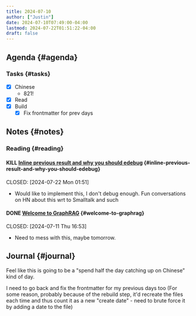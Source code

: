 ```yaml
---
title: 2024-07-10
author: ["Justin"]
date: 2024-07-10T07:49:00-04:00
lastmod: 2024-07-22T01:51:22-04:00
draft: false
---
```


<div class="outline-1 jvc">

## Agenda {#agenda}

<div class="outline-2 jvc">

### Tasks {#tasks}

-   [X] Chinese
    -   821!
-   [X] Read
-   [X] Build
    -   [X] Fix frontmatter for prev days

</div>

</div>

<div class="outline-1 jvc">

## Notes {#notes}

<div class="outline-2 jvc">

### Reading {#reading}

<div class="outline-3 jvc">

#### <span class="org-todo done KILL">KILL</span> [Inline previous result and why you should edebug](https://xenodium.com/inline-previous-result-and-why-you-should-edebug/) {#inline-previous-result-and-why-you-should-edebug}

<p><span class="timestamp-wrapper"><span class="timestamp-kwd">CLOSED:</span> <span class="timestamp">[2024-07-22 Mon 01:51]</span></span></p>

-   Would like to implement this, I don't debug enough. Fun conversations on HN about this wrt to Smalltalk and such

</div>

<div class="outline-3 jvc">

#### <span class="org-todo done DONE">DONE</span> [Welcome to GraphRAG](https://microsoft.github.io/graphrag/) {#welcome-to-graphrag}

<p><span class="timestamp-wrapper"><span class="timestamp-kwd">CLOSED:</span> <span class="timestamp">[2024-07-11 Thu 16:53]</span></span></p>

-   Need to mess with this, maybe tomorrow.

</div>

</div>

</div>

<div class="outline-1 jvc">

## Journal {#journal}

Feel like this is going to be a "spend half the day catching up on Chinese"
kind of day.

I need to go back and fix the frontmatter for my previous days too
(For some reason, probably because of the rebuild step, it'd recreate the files
each time and thus count it as a new "create date" - need to brute force it by
adding a date to the file)

</div>

